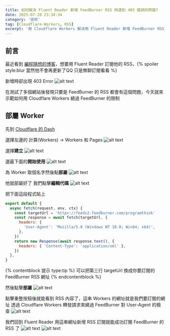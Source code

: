```yaml
---
title: 如何解決 Fluent Reader 新增 FeedBurner RSS 時遇到 403 錯誤的問題?
date: 2025-07-28 23:34:34
category: '技術'
tag: [Cloudflare-Workers, RSS]
excerpt: '用 Cloudflare Workers 解決用 Fluent Reader 新增 FeedBurner RSS 時遇到 403 錯誤的問題'
---
```

## 前言
最近看到 [編程隨想的博客](https://program-think.blogspot.com/)，想要用 Fluent Reader 訂閱他的 RSS，{% spoiler style:blur 當然他不會再更新了QQ 只是無聊訂閱看看 %}

新增時卻出現 403 Error
![alt text](images/20250728/image.webp)

在測試了多個網站後發現只要是 FeedBurner 的 RSS 都會有這個問題，今天就來示範如何用 Cloudflare Workers 繞過 FeedBurner 的限制
## 部屬 Worker
先到 [Cloudflare 的 Dash](https://dash.cloudflare.com/)

選擇左邊的 計算(Workers) -> Workers 和 Pages
![alt text](images/20250728/image-1.webp)

選擇**建立**
![alt text](images/20250728/image-2.webp)

選最下面的**開始使用**
![alt text](images/20250728/image-3.webp)

為 Worker 取個名字然後點**部屬**
![alt text](images/20250728/image-4.webp)

他就部屬好了 我們點擊**編輯代碼**
![alt text](images/20250728/image-5.webp)

把下面這段程式貼上
```js
export default {
  async fetch(request, env, ctx) {
    const targetUrl = 'https://feeds2.feedburner.com/programthink'
    const response = await fetch(targetUrl, {
      headers: {
        'User-Agent': 'Mozilla/5.0 (Windows NT 10.0; Win64; x64)',
      },
    })
    return new Response(await response.text(), {
      headers: { 'Content-Type': 'application/xml' },
    })
  },
}
```
{% contentblock 提示 type:tip %}
可以把第三行 targetUrl 換成你要訂閱的 FeedBurner RSS 網址
{% endcontentblock %}

然後點擊**部屬**
![alt text](images/20250728/image-6.webp)

點擊重整按鈕後就能看到 RSS 內容了，這串 Workers 的網址就是我們要訂閱的網址
透過 Cloudflare Workers 轉發請求來繞過 FeedBurner 對 User-Agent 的檢查
![alt text](images/20250728/image-7.webp)

我們回到 Fluent Reader 用這串網址新增 RSS 訂閱就能成功訂閱 FeedBurner 的 RSS 了
![alt text](images/20250728/image-8.webp)
![alt text](images/20250728/image-9.webp)